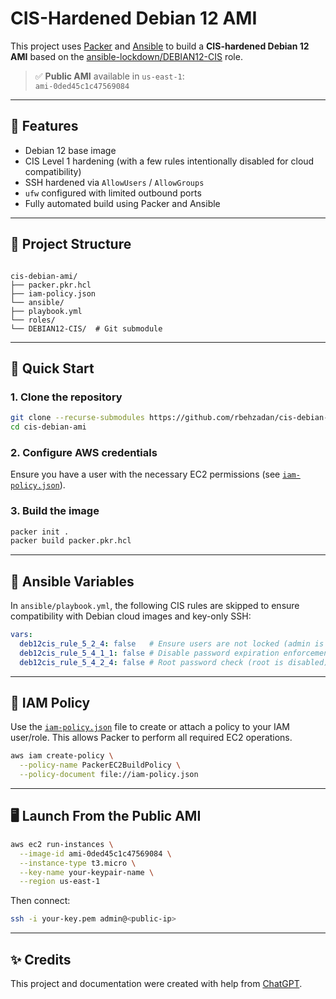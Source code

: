 # CIS-Hardened Debian 12 AMI

This project uses [Packer](https://www.packer.io/) and [Ansible](https://www.ansible.com/) to build a **CIS-hardened Debian 12 AMI** based on the [ansible-lockdown/DEBIAN12-CIS](https://github.com/ansible-lockdown/DEBIAN12-CIS) role.

> ✅ **Public AMI** available in `us-east-1`:  
> `ami-0ded45c1c47569084`

---

## 🔧 Features

- Debian 12 base image
- CIS Level 1 hardening (with a few rules intentionally disabled for cloud compatibility)
- SSH hardened via `AllowUsers` / `AllowGroups`
- `ufw` configured with limited outbound ports
- Fully automated build using Packer and Ansible

---

## 📁 Project Structure

```

cis-debian-ami/
├── packer.pkr.hcl
├── iam-policy.json
└── ansible/
├── playbook.yml
└── roles/
└── DEBIAN12-CIS/  # Git submodule

````

---

## 🚀 Quick Start

### 1. Clone the repository

```bash
git clone --recurse-submodules https://github.com/rbehzadan/cis-debian-ami.git
cd cis-debian-ami
````

### 2. Configure AWS credentials

Ensure you have a user with the necessary EC2 permissions (see [`iam-policy.json`](./iam-policy.json)).

### 3. Build the image

```bash
packer init .
packer build packer.pkr.hcl
```

---

## 🧩 Ansible Variables

In `ansible/playbook.yml`, the following CIS rules are skipped to ensure compatibility with Debian cloud images and key-only SSH:

```yaml
vars:
  deb12cis_rule_5_2_4: false   # Ensure users are not locked (admin is SSH-only)
  deb12cis_rule_5_4_1_1: false # Disable password expiration enforcement
  deb12cis_rule_5_4_2_4: false # Root password check (root is disabled)
```

---

## 🔐 IAM Policy

Use the [`iam-policy.json`](./iam-policy.json) file to create or attach a policy to your IAM user/role. This allows Packer to perform all required EC2 operations.

```bash
aws iam create-policy \
  --policy-name PackerEC2BuildPolicy \
  --policy-document file://iam-policy.json
```

---

## 🖥️ Launch From the Public AMI

```bash
aws ec2 run-instances \
  --image-id ami-0ded45c1c47569084 \
  --instance-type t3.micro \
  --key-name your-keypair-name \
  --region us-east-1
```

Then connect:

```bash
ssh -i your-key.pem admin@<public-ip>
```

---

## ✨ Credits

This project and documentation were created with help from [ChatGPT](https://openai.com/chatgpt).

